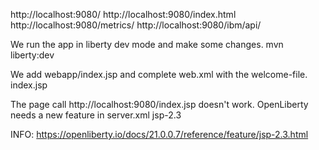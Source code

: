 
http://localhost:9080/
http://localhost:9080/index.html
http://localhost:9080/metrics/
http://localhost:9080/ibm/api/

We run the app in liberty dev mode and make some changes.
mvn liberty:dev

We add webapp/index.jsp and complete web.xml with the welcome-file.
 <welcome-file>index.jsp</welcome-file>   

The page call http://localhost:9080/index.jsp doesn't work.
OpenLiberty needs a new feature in server.xml
<feature>jsp-2.3</feature>

INFO: https://openliberty.io/docs/21.0.0.7/reference/feature/jsp-2.3.html
